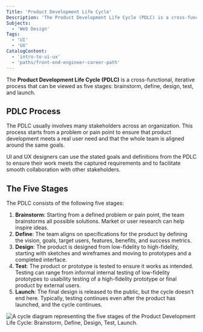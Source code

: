 ```yaml
---
Title: 'Product Development Life Cycle'
Description: 'The Product Development Life Cycle (PDLC) is a cross-functional, iterative process with stages that include brainstorm, define, design, test, and launch.'
Subjects:
  - 'Web Design'
Tags:
  - 'UI'
  - 'UX'
CatalogContent:
  - 'intro-to-ui-ux'
  - 'paths/front-end-engineer-career-path'
---
```


The **Product Development Life Cycle (PDLC)** is a cross-functional, iterative process that can be viewed as five stages: brainstorm, define, design, test, and launch.

## PDLC Process

The PDLC usually involves many stakeholders across an organization. This process starts from a problem or pain point to ensure that product development meets a real user need and that the whole team is aligned around the same goals.

UI and UX designers can use the stated goals and definitions from the PDLC to ensure their work meets the captured requirements and to facilitate smooth collaboration with other stakeholders.

## The Five Stages


The PDLC consists of the following five stages:

1. **Brainstorm**: Starting from a defined problem or pain point, the team brainstorms all possible solutions. Market or user research can help inspire ideas.
2. **Define**: The team aligns on specifications for the product by defining the vision, goals, target users, features, benefits, and success metrics.
3. **Design**: The product is designed from low-fidelity to high-fidelity, starting with sketches and wireframes and moving to prototypes and a completed interface.
4. **Test**: The product or prototype is tested to ensure it works as intended. Testing can range from informal internal testing of low-fidelity prototypes to usability testing of a high-fidelity prototype or final product by external users.
5. **Launch**: The final design is released to the public, but the cycle doesn't end here. Typically, testing continues even after the product has launched, and the cycle continues.

![A cycle diagram representing the five stages of the Product Development Life Cycle: Brainstorm, Define, Design, Test, Launch.](https://static-assets.codecademy.com/Courses/intro-to-ui-and-ux/key-methodologies/product-development-lifecycle.png)
